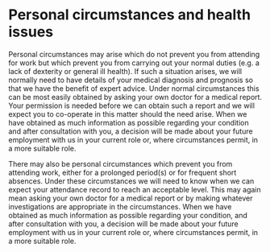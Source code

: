 # Personal circumstances and health issues

Personal circumstances may arise which do not prevent you from attending for work but which prevent you from carrying out your normal duties (e.g. a lack of dexterity or general ill health). If such a situation arises, we will normally need to have details of your medical diagnosis and prognosis so that we have the benefit of expert advice. Under normal circumstances this can be most easily obtained by asking your own doctor for a medical report. Your permission is needed before we can obtain such a report and we will expect you to co-operate in this matter should the need arise. When we have obtained as much information as possible regarding your condition and after consultation with you, a decision will be made about your future employment with us in your current role or, where circumstances permit, in a more suitable role.

There may also be personal circumstances which prevent you from attending work, either for a prolonged period(s) or for frequent short absences. Under these circumstances we will need to know when we can expect your attendance record to reach an acceptable level. This may again mean asking your own doctor for a medical report or by making whatever investigations are appropriate in the circumstances. When we have obtained as much information as possible regarding your condition, and after consultation with you, a decision will be made about your future employment with us in your current role or, where circumstances permit, in a more suitable role.

